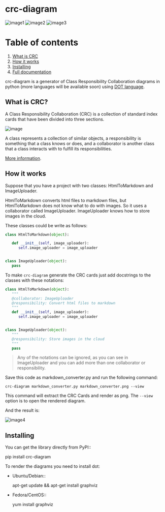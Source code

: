 crc-diagram
===========

![image1](https://coveralls.io/repos/github/IuryAlves/crc-diagram/badge.svg?branch=master) ![image2](https://travis-ci.org/IuryAlves/crc-diagram.svg?branch=master) ![image3](https://img.shields.io/badge/License-GPL%20v3-blue.svg)

# Table of contents

1.  [What is CRC](#what_is_crc)
2.  [How it works](#how_it_works)
3.  [Installing](#installing)
4.  [Full documentation](https://iuryalves.github.io/crc-diagram)

crc-diagram is a generator of Class Responsibility Collaboration diagrams in python (more languages will be available soon) using [DOT language](http://www.graphviz.org/doc/info/lang.html).


<a name='what_is_crc'></a>
## What is CRC?

A Class Responsibility Collaboration (CRC) is a collection of standard index cards that have been divided into three sections.

![image](http://agilemodeling.com/images/models/crcCardLayout.jpg)

A class represents a collection of similar objects, a responsibility is something that a class knows or does, and a collaborator is another class that a class interacts with to fulfill its responsibilities.

[More information](http://agilemodeling.com/artifacts/crcModel.htm).

<a name='how_it_works'></a>
## How it works

Suppose that you have a project with two classes: HtmlToMarkdown and ImageUploader.

HtmlToMarkdown converts html files to markdown files, but HtmlToMarkdown does not know what to do with images. So it uses a collaborator called ImageUploader. ImageUploader knows how to store images in the cloud.

These classes could be write as follows:

```python
class HtmlToMarkdown(object):

   def __init__(self, image_uploader):
      self.image_uploader = image_uploader


class ImageUploader(object):
   pass
```

To make `crc-diagram` generate the CRC cards just add docstrings to the classes with these notations:

```python
class HtmlToMarkdown(object):
   """
   @collaborator: ImageUploader
   @responsibility: Convert html files to markdown
   """
   def __init__(self, image_uploader):
      self.image_uploader = image_uploader


class ImageUploader(object):
   """
   @responsibility: Store images in the cloud
   """
   pass
```

> Any of the notations can be ignored, as you can see in ImageUploader and you can add more than one collaborator or responsibility.

Save this code as markdown\_converter.py and run the following command:

    crc-diagram markdown_converter.py markdown_converter.png --view

This command will extract the CRC Cards and render as png. The `--view` option is to open the rendered diagram.

And the result is:

![image4](https://s27.postimg.org/6l3wauu4j/markdown_converter.png)

<a name='installing'></a>
## Installing


You can get the library directly from PyPI::

   pip install crc-diagram



To render the diagrams you need to install dot:

* Ubuntu/Debian::

   apt-get update && apt-get install graphviz

* Fedora/CentOS::

   yum install graphviz

